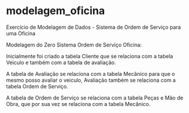 # modelagem_oficina
Exercício de Modelagem de Dados - Sistema de Ordem de Serviço para uma Oficina

Modelagem do Zero Sistema Ordem de Serviço Oficina:



Inicialmente foi criado a tabela Cliente que se relaciona com a tabela Veiculo e também com a tabela de avaliação.

A tabela de Avaliação se relaciona com a tabela Mecânico para que o mesmo posso avaliar o veiculo, Avaliação também se relaciona com a tabela Ordem de Serviço.

A tabela de Ordem de Serviço se relaciona com a tabela Peças e Mão de Obra, que por sua vez se relaciona com a tabela Mecânico.
